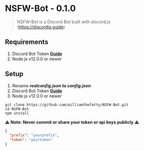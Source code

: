 # NSFW-Bot - 0.1.0
> NSFW-Bot is a Discord Bot built with discord.js (https://discordjs.guide)

## Requirements

1. Discord Bot Token **[Guide](https://discordjs.guide/preparations/setting-up-a-bot-application.html#creating-your-bot)**
2. Node.js v12.0.0 or newer

## Setup
1. Rename **_realconfig.json_** **_to config.json_**
2. Discord Bot Token **[Guide](https://discordjs.guide/preparations/setting-up-a-bot-application.html#creating-your-bot)**
3. Node.js v12.0.0 or newer

```
git clone https://github.com/williamthefatty/NSFW-Bot.git
cd NSFW-Bot
npm install
```


⚠️ **Note: Never commit or share your token or api keys publicly** ⚠️

```json
{
  "prefix": "yourprefix",
  "token": "yourtoken"
}
```